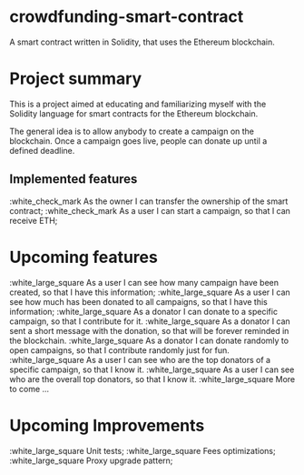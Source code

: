 # crowdfunding-smart-contract
A smart contract written in Solidity, that uses the Ethereum blockchain.

# Project summary
This is a project aimed at educating and familiarizing myself with the Solidity language for smart contracts for the Ethereum blockchain.

The general idea is to allow anybody to create a campaign on the blockchain. Once a campaign goes live, people can donate up until a defined deadline.

## Implemented features
:white_check_mark As the owner I can transfer the ownership of the smart contract;
:white_check_mark As a user I can start a campaign, so that I can receive ETH;

# Upcoming features
:white_large_square As a user I can see how many campaign have been created, so that I have this information;
:white_large_square As a user I can see how much has been donated to all campaigns, so that I have this information;
:white_large_square As a donator I can donate to a specific campaign, so that I contribute for it.
:white_large_square As a donator I can sent a short message with the donation, so that will be forever reminded in the blockchain.
:white_large_square As a donator I can donate randomly to open campaigns, so that I contribute randomly just for fun.
:white_large_square As a user I can see who are the top donators of a specific campaign, so that I know it.
:white_large_square As a user I can see who are the overall top donators, so that I know it.
:white_large_square More to come ...

# Upcoming Improvements
:white_large_square Unit tests;
:white_large_square Fees optimizations;
:white_large_square Proxy upgrade pattern;
